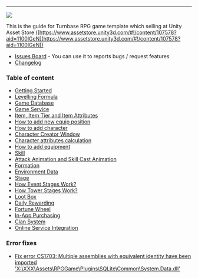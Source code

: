 * * *

![](https://cdn-images-1.medium.com/max/800/1*-8wsUh8HvDr029jiolcp9A.png)

This is the guide for Turnbase RPG game template which selling at Unity Asset Store ([https://www.assetstore.unity3d.com/#!/content/107578?aid=1100lGeN](https://www.assetstore.unity3d.com/#!/content/107578?aid=1100lGeN))

* [Issues Board](https://github.com/suriyun-production/turnbase-rpg-docs/issues) - You can use it to reports bugs / request features
* [Changelog](pages/000-changelog)

### Table of content

*   [Getting Started](pages/001-getting-started)
*   [Levelling Formula](pages/002-levelling-formula)
*   [Game Database](pages/003-game-database)
*   [Game Service](pages/017-game-service)
*   [Item, Item Tier and Item Attributes](pages/004-item--item-tier-and-item-attributes)
*   [How to add new equip position](pages/021-how-to-add-new-equip-position)
*   [How to add character](pages/005-how-to-add-character)
*   [Character Creator Window](pages/018-character-creator-window)
*   [Character attributes calculation](pages/024-character-attributes-calculation)
*   [How to add equipment](pages/006-how-to-add-equipment)
*   [Skill](pages/007-skill)
*   [Attack Animation and Skill Cast Animation](pages/008-attack-animation-and-skill-cast-animation)
*   [Formation](pages/025-formation)
*   [Environment Data](pages/009-environment-data)
*   [Stage](pages/010-stage)
*   [How Event Stages Work?](pages/019-how-event-stage-work)
*   [How Tower Stages Work?](pages/020-how-tower-stage-work)
*   [Loot Box](pages/011-loot-box)
*   [Daily Rewarding](pages/022-daily-rewarding)
*   [Fortune Wheel](pages/023-fortune-wheel)
*   [In-App Purchasing](pages/012-in-app-purchasing)
*   [Clan System](pages/016-clan)
*   [Online Service Integration](pages/015-online-service-integration)

### Error fixes

*   [Fix error CS1703: Multiple assemblies with equivalent identity have been imported 'X:\XXX\Assets\RPGGame\Plugins\SQLite\Common\System.Data.dll'](pages/100-fix-multiple-assemblies-imported-system.data)